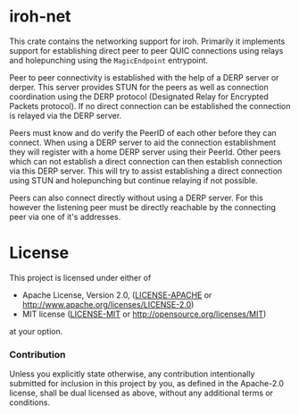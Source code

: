 # iroh-net

This crate contains the networking support for iroh.  Primarily it
implements support for establishing direct peer to peer QUIC
connections using relays and holepunching using the `MagicEndpoint`
entrypoint.

Peer to peer connectivity is established with the help of a DERP
server or derper.  This server provides STUN for the peers as well as
connection coordination using the DERP protocol (Designated Relay for
Encrypted Packets protocol).  If no direct connection can be
established the connection is relayed via the DERP server.

Peers must know and do verify the PeerID of each other before they can
connect.  When using a DERP server to aid the connection establishment
they will register with a home DERP server using their PeerId.  Other
peers which can not establish a direct connection can then establish
connection via this DERP server.  This will try to assist establishing
a direct connection using STUN and holepunching but continue relaying
if not possible.

Peers can also connect directly without using a DERP server.  For this
however the listening peer must be directly reachable by the
connecting peer via one of it's addresses.


# License

This project is licensed under either of

 * Apache License, Version 2.0, ([LICENSE-APACHE](LICENSE-APACHE) or
   http://www.apache.org/licenses/LICENSE-2.0)
 * MIT license ([LICENSE-MIT](LICENSE-MIT) or
   http://opensource.org/licenses/MIT)

at your option.

### Contribution

Unless you explicitly state otherwise, any contribution intentionally submitted
for inclusion in this project by you, as defined in the Apache-2.0 license,
shall be dual licensed as above, without any additional terms or conditions.
